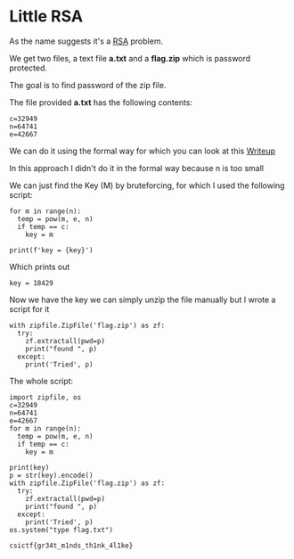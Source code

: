 # Little RSA

As the name suggests it's a [RSA](https://en.wikipedia.org/wiki/RSA_(cryptosystem)) problem.

We get two files, a text file **a.txt** and a **flag.zip** which is password protected.

The goal is to find password of the zip file.

The file provided **a.txt** has the following contents:
```
c=32949
n=64741
e=42667
```

We can do it using the formal way for which you can look at this [Writeup](https://github.com/DaBaddest/CTF-Writeups/tree/master/Csisctf/Rivest%20Shamir%20Adleman)

In this approach I didn't do it in the formal way because n is too small

We can just find the Key (M) by bruteforcing, for which I used the following script:
```
for m in range(n):
  temp = pow(m, e, n)
  if temp == c:
    key = m

print(f'key = {key}')
```
Which prints out
```
key = 18429
```

Now we have the key we can simply unzip the file manually but I wrote a script for it
```
with zipfile.ZipFile('flag.zip') as zf:
  try:
    zf.extractall(pwd=p)
    print("found ", p)
  except:
    print('Tried', p)
```

The whole script:
```
import zipfile, os
c=32949
n=64741
e=42667
for m in range(n):
  temp = pow(m, e, n)
  if temp == c:
    key = m

print(key)
p = str(key).encode()
with zipfile.ZipFile('flag.zip') as zf:
  try:
    zf.extractall(pwd=p)
    print("found ", p)
  except:
    print('Tried', p)
os.system("type flag.txt")
```

```
csictf{gr34t_m1nds_th1nk_4l1ke}
```
